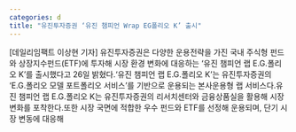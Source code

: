 ```yaml
---
categories: d
title: "유진투자증권 ‘유진 챔피언 Wrap EG폴리오 K’ 출시"
---
```

[데일리임팩트 이상현 기자] 유진투자증권은 다양한 운용전략을 가진 국내 주식형 펀드와 상장지수펀드(ETF)에 투자해 시장 환경 변화에 대응하는 ‘유진 챔피언 랩 E.G.폴리오 K’를 출시했다고 26일 밝혔다.‘유진 챔피언 랩 E.G.폴리오 K’는 유진투자증권의 ‘E.G.폴리오 모델 포트폴리오 서비스’를 기반으로 운용되는 본사운용형 랩 서비스다.유진 챔피언 랩 E.G.폴리오 K는 유진투자증권의 리서치센터와 금융상품실을 활용해 시장 변화를 포착한다.또한 시장 국면에 적합한 우수 펀드와 ETF를 선정해 운용되며, 단기 시장 변동에 대응해